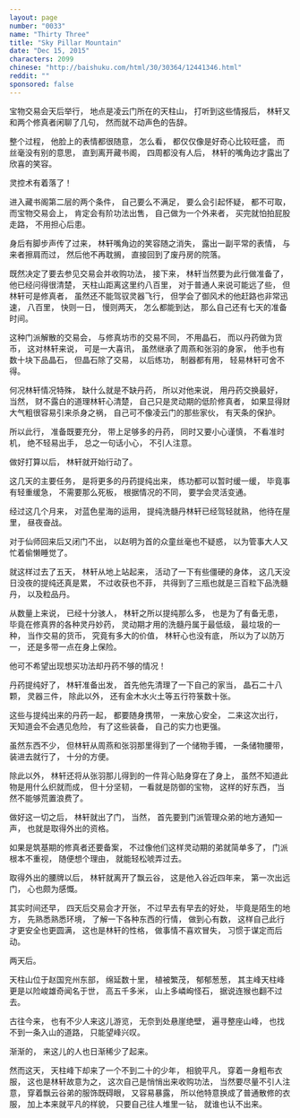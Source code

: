 ```yaml
---
layout: page
number: "0033"
name: "Thirty Three"
title: "Sky Pillar Mountain"
date: "Dec 15, 2015"
characters: 2099
chinese: "http://baishuku.com/html/30/30364/12441346.html"
reddit: ""
sponsored: false
---
```


宝物交易会天后举行，
地点是凌云门所在的天柱山，
打听到这些情报后，
林轩又和两个修真者闲聊了几句，
然而就不动声色的告辞。

整个过程，
他脸上的表情都很随意，
怎么看，
都仅仅像是好奇心比较旺盛，
而丝毫没有别的意思，
直到离开藏书阁，
四周都没有人后，
林轩的嘴角边才露出了欣喜的笑容。

灵控术有着落了！

进入藏书阁第二层的两个条件，
自己要么不满足，
要么会引起怀疑，
都不可取，
而宝物交易会上，
肯定会有阶功法出售，
自己做为一个外来者，
买完就怕拍屁股走路，
不用担心后患。

身后有脚步声传了过来，
林轩嘴角边的笑容随之消失，
露出一副平常的表情，
与来者擦肩而过，
然后他不再耽搁，
直接回到了废丹房的院落。

既然决定了要去参见交易会并收购功法，
接下来，
林轩当然要为此行做准备了，
他已经问得很清楚，
天柱山距离这里约八百里，
对于普通人来说可能远了些，
但林轩可是修真者，
虽然还不能驾驭灵器飞行，
但学会了御风术的他赶路也非常迅速，
八百里，
快则一日，
慢则两天，
怎么都能到达，
那么自己还有七天的准备时间。

这种门派解散的交易会，
与修真坊市的交易不同，
不用晶石，
而以丹药做为货币，
这对林轩来说，
可是一大喜讯，
虽然继承了周燕和张羽的身家，
他手也有数十块下品晶石，
但晶石除了交易，
以后练功，
制器都有用，
轻易林轩可舍不得。

何况林轩情况特殊，
缺什么就是不缺丹药，
所以对他来说，
用丹药交换最好，
当然，
财不露白的道理林轩心清楚，
自己只是灵动期的低阶修真者，
如果显得财大气粗很容易引来杀身之祸，
自己可不像凌云门的那些家伙，
有天条的保护。

所以此行，
准备既要充分，
带上足够多的丹药，
同时又要小心谨慎，
不看准时机，
绝不轻易出手，
总之一句话小心，
不引人注意。

做好打算以后，
林轩就开始行动了。

这几天的主要任务，
是将更多的丹药提纯出来，
练功都可以暂时缓一缓，
毕竟事有轻重缓急，
不需要那么死板，
根据情况的不同，
要学会灵活变通。

经过这几个月来，
对蓝色星海的运用，
提纯洗髓丹林轩已经驾轻就熟，
他待在屋里，
昼夜奋战。

对于仙师回来后又闭门不出，
以赵明为首的众童丝毫也不疑惑，
以为管事大人又忙着偷懒睡觉了。

就这样过去了五天，
林轩从地上站起来，
活动了一下有些僵硬的身体，
这几天没日没夜的提纯还真是累，
不过收获也不菲，
共得到了三瓶也就是三百粒下品洗髓丹，
以及粒品丹。

从数量上来说，
已经十分骇人，
林轩之所以提纯那么多，
也是为了有备无患，
毕竟在修真界的各种灵丹妙药，
灵动期才用的洗髓丹属于最低级，
最垃圾的一种，
当作交易的货币，
究竟有多大的价值，
林轩心也没有底，
所以为了以防万一，
还是多带一点在身上保险。

他可不希望出现想买功法却丹药不够的情况！

丹药提纯好了，
林轩准备出发，
首先他先清理了一下自己的家当，
晶石二十八颗，
灵器三件，
除此以外，
还有金木水火土等五行符箓数十张。

这些与提纯出来的丹药一起，
都要随身携带，
一来放心安全，
二来这次出行，
天知道会不会遇见危险，
有了这些装备，
自己的实力也更强。

虽然东西不少，
但林轩从周燕和张羽那里得到了一个储物手镯，
一条储物腰带，
装进去就行了，
十分的方便。

除此以外，
林轩还将从张羽那儿得到的一件背心贴身穿在了身上，
虽然不知道此物是用什么织就而成，
但十分坚韧，
一看就是防御的宝物，
这样的好东西，
当然不能够荒置浪费了。

做好这一切之后，
林轩就出了门，
当然，
首先要到门派管理众弟的地方通知一声，
也就是取得外出的资格。

如果是筑基期的修真者还要备案，
不过像他们这样灵动期的弟就简单多了，
门派根本不重视，
随便想个理由，
就能轻松唬弄过去。

取得外出的腰牌以后，
林轩就离开了飘云谷，
这是他入谷近四年来，
第一次出远门，
心也颇为感慨。

其实时间还早，
四天后交易会才开张，
不过早去有早去的好处，
毕竟是陌生的地方，
先熟悉熟悉环境，
了解一下各种东西的行情，
做到心有数，
这样自己此行才更安全也更圆满，
这也是林轩的性格，
做事情不喜欢冒失，
习惯于谋定而后动。

两天后。

天柱山位于赵国兖州东部，
绵延数十里，
植被繁茂，
郁郁葱葱，
其主峰天柱峰更是以险峻雄奇闻名于世，
高五千多米，
山上多嶙峋怪石，
据说连猴也翻不过去。

古往今来，
也有不少人来这儿游览，
无奈到处悬崖绝壁，
遍寻整座山峰，
也找不到一条入山的道路，
只能望峰兴叹。

渐渐的，
来这儿的人也日渐稀少了起来。

然而这天，
天柱峰下却来了一个不到二十的少年，
相貌平凡，
穿着一身粗布衣服，
这也是林轩故意为之，
这次自己是悄悄出来收购功法，
当然要尽量不引人注意，
穿着飘云谷弟的服饰既碍眼，
又容易暴露，
所以他特意换成了普通散修的衣服，
加上本来就平凡的样貌，
只要自己往人堆里一钻，
就谁也认不出来。
